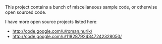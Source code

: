 This project contains a bunch of miscellaneous sample code, or otherwise open sourced code.

I have more open source projects listed here:
  * http://code.google.com/u/roman.nurik/
  * http://code.google.com/u/118287924347242328050/